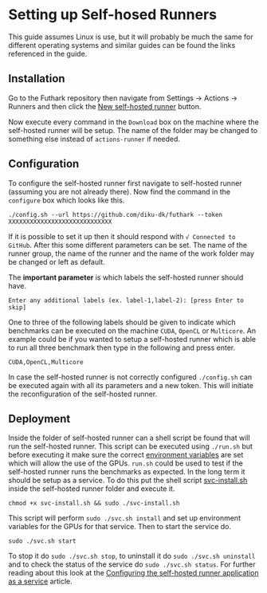 # Setting up Self-hosed Runners
This guide assumes Linux is use, but it will probably be much the same for different operating systems and similar guides can be found the links referenced in the guide.
## Installation
Go to the Futhark repository then navigate from Settings $\to$ Actions $\to$ Runners and then click the [New self-hosted runner](https://github.com/SelfHostedRunnerTest/futhark/settings/actions/runners/new) button.

Now execute every command in the `Download` box on the machine where the self-hosted runner will be setup. The name of the folder may be changed to something else instead of `actions-runner` if needed.
## Configuration
To configure the self-hosted runner first navigate to self-hosted runner (assuming you are not already there). Now find the command in the `configure` box which looks like this.
```
./config.sh --url https://github.com/diku-dk/futhark --token XXXXXXXXXXXXXXXXXXXXXXXXXXXXX
```
If it is possible to set it up then it should respond with `√ Connected to GitHub`. After this some different parameters can be set. The name of the runner group, the name of the runner and the name of the work folder may be changed or left as default.

The **important parameter** is which labels the self-hosted runner should have.

```
Enter any additional labels (ex. label-1,label-2): [press Enter to skip]
```
One to three of the following labels should be given to indicate which benchmarks can be executed on the machine `CUDA`, `OpenCL` or `Multicore`. An example could be if you wanted to setup a self-hosted runner which is able to run all three benchmark then type in the following and press enter.
```
CUDA,OpenCL,Multicore
```
In case the self-hosted runner is not correctly configured `./config.sh` can be executed again with all its parameters and a new token. This will initiate the reconfiguration of the self-hosted runner.
## Deployment
Inside the folder of self-hosted runner can a shell script be found that will run the self-hosted runner. This script can be executed using `./run.sh` but before executing it make sure the correct [environment variables](https://github.com/diku-dk/howto/blob/main/servers.md#environment-variables) are set which will allow the use of the GPUs. `run.sh` could be used to test if the self-hosted runner runs the benchmarks as expected. In the long term it should be setup as a service. To do this put the shell script [svc-install.sh](svc-install.sh) inside the self-hosted runner folder and execute it.
```
chmod +x svc-install.sh && sudo ./svc-install.sh
```
This script will perform `sudo ./svc.sh install` and set up environment variables for the GPUs for that service. Then to start the service do.
```
sudo ./svc.sh start
```
To stop it do `sudo ./svc.sh stop`, to uninstall it do `sudo ./svc.sh uninstall` and to check the status of the service do `sudo ./svc.sh status`. For further reading about this look at the [Configuring the self-hosted runner application as a service](https://docs.github.com/en/actions/hosting-your-own-runners/configuring-the-self-hosted-runner-application-as-a-service?platform=linux) article.


